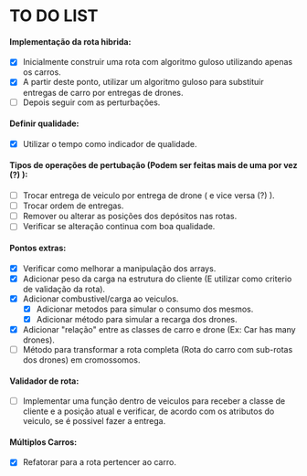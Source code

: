 # TO DO LIST
#### Implementação da rota hibrida:
- [X] Inicialmente construir uma rota com algoritmo guloso utilizando apenas os carros.
- [X] A partir deste ponto, utilizar um algoritmo guloso para substituir entregas de carro por entregas de drones.
- [ ] Depois seguir com as perturbações.

#### Definir qualidade:
- [X] Utilizar o tempo como indicador de qualidade.

#### Tipos de operações de pertubação (Podem ser feitas mais de uma por vez (?) ):
- [ ] Trocar entrega de veiculo por entrega de drone ( e vice versa (?) ).
- [ ] Trocar ordem de entregas.
- [ ] Remover ou alterar as posições dos depósitos nas rotas.
- [ ] Verificar se alteração continua com boa qualidade.

#### Pontos extras:
- [X] Verificar como melhorar a manipulação dos arrays.
- [X] Adicionar peso da carga na estrutura do cliente (E utilizar como criterio de validação da rota).
- [X] Adicionar combustivel/carga ao veiculos.
    - [X] Adicionar metodos para simular o consumo dos mesmos.
    - [X] Adicionar método para simular a recarga dos drones.
- [X] Adicionar "relação" entre as classes de carro e drone (Ex: Car has many drones).
- [ ] Método para transformar a rota completa (Rota do carro com sub-rotas dos drones) em cromossomos.

#### Validador de rota:
- [ ] Implementar uma função dentro de veiculos para receber a classe de cliente e a posição atual e verificar, de acordo com os atributos do veiculo, se é possivel fazer a entrega.

#### Múltiplos Carros:
- [X] Refatorar para a rota pertencer ao carro.
